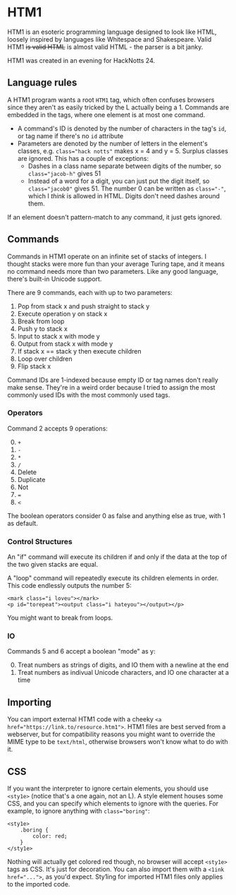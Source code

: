 # HTM1

HTM1 is an esoteric programming language designed to look like HTML, loosely inspired by languages like Whitespace and Shakespeare. Valid HTM1 ~~is valid HTML~~ is almost valid HTML - the parser is a bit janky. 

HTM1 was created in an evening for HackNotts 24.

## Language rules

A HTM1 program wants a root `HTM1` tag, which often confuses browsers since they aren't as easily tricked by the L actually being a 1. Commands are embedded in the tags, where one element is at most one command.

- A command's ID is denoted by the number of characters in the tag's `id`, or tag name if there's no `id` attribute
- Parameters are denoted by the number of letters in the element's classes, e.g. `class="hack notts"` makes x = 4 and y = 5. Surplus classes are ignored. This has a couple of exceptions:
	- Dashes in a class name separate between digits of the number, so `class="jacob-h"` gives 51
	- Instead of a word for a digit, you can just put the digit itself, so `class="jacob0"` gives 51. The number 0 can be written as `class="-"`, which I *think* is allowed in HTML. Digits don't need dashes around them.

If an element doesn't pattern-match to any command, it just gets ignored.

## Commands

Commands in HTM1 operate on an infinite set of stacks of integers. I thought stacks were more fun than your average Turing tape, and it means no command needs more than two parameters. Like any good language, there's built-in Unicode support.

There are 9 commands, each with up to two parameters:

1. Pop from stack x and push straight to stack y
2. Execute operation y on stack x
3. Break from loop
4. Push y to stack x
5. Input to stack x with mode y
6. Output from stack x with mode y
7. If stack x == stack y then execute children
8. Loop over children
9. Flip stack x

Command IDs are 1-indexed because empty ID or tag names don't really make sense. They're in a weird order because I tried to assign the most commonly used IDs with the most commonly used tags.

### Operators

Command 2 accepts 9 operations:

0. `+`
1. `-`
2. `*`
3. `/`
4. Delete
5. Duplicate
6. Not
7. `=`
8. `<`

The boolean operators consider 0 as false and anything else as true, with 1 as default.

### Control Structures

An "if" command will execute its children if and only if the data at the top of the two given stacks are equal.

A "loop" command will repeatedly execute its children elements in order. This code endlessly outputs the number 5:

```
<mark class="i loveu"></mark>
<p id="torepeat"><output class="i hateyou"></output></p>
```

You might want to break from loops.

### IO

Commands 5 and 6 accept a boolean "mode" as y:

0. Treat numbers as strings of digits, and IO them with a newline at the end
1. Treat numbers as indivual Unicode characters, and IO one character at a time

## Importing

You can import external HTM1 code with a cheeky `<a href="https://link.to/resource.htm1">`. HTM1 files are best served from a webserver, but for compatibility reasons you might want to override the MIME type to be `text/html`, otherwise browsers won't know what to do with it.

## CSS

If you want the interpreter to ignore certain elements, you should use `<sty1e>` (notice that's a one again, not an L). A style element houses some CSS, and you can specify which elements to ignore with the queries. For example, to ignore anything with `class="boring"`:

```htm1
<sty1e>
	.boring {
		color: red;
	}
</sty1e>
```

Nothing will actually get colored red though, no browser will accept `<sty1e>` tags as CSS. It's just for decoration. You can also import them with a `<1ink href="...">`, as you'd expect. Sty1ing for imported HTM1 files only applies to the imported code.
